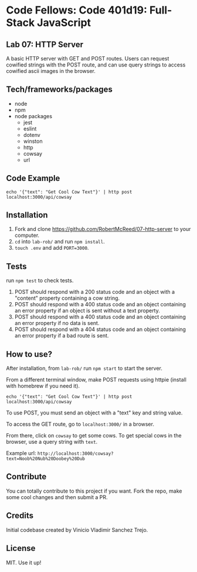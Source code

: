 # Code Fellows: Code 401d19: Full-Stack JavaScript

## Lab 07: HTTP Server
A basic HTTP server with GET and POST routes. Users can request cowified strings with the POST route, and can use query strings to access cowified ascii images in the browser.

## Tech/frameworks/packages

- node 
- npm
- node packages
  - jest
  - eslint
  - dotenv
  - winston
  - http
  - cowsay
  - url

## Code Example
`echo '{"text": "Get Cool Cow Text"}' | http post localhost:3000/api/cowsay`
## Installation

1. Fork and clone https://github.com/RobertMcReed/07-http-server to your computer.
1. `cd` into `lab-rob/` and run `npm install`.
1. `touch .env` and add `PORT=3000`.

## Tests

run `npm test` to check tests.

1. POST should respond with a 200 status code and an object with a "content" property containing a cow string.
1. POST should respond with a 400 status code and an object containing an error property if an object is sent without a text property.
1. POST should respond with a 400 status code and an object containing an error property if no data is sent.
1. POST should respond with a 404 status code and an object containing an error property if a bad route is sent.

## How to use?

After installation, from `lab-rob/` run `npm start` to start the server. 

From a different terminal window, make POST requests using httpie (install with homebrew if you need it).

`echo '{"text": "Get Cool Cow Text"}' | http post localhost:3000/api/cowsay` 

To use POST, you must send an object with a "text" key and string value.

To access the GET route, go to `localhost:3000/` in a browser.

From there, click on `cowsay` to get some cows. To get special cows in the browser, use a query string with `text`.

Example url: `http://localhost:3000/cowsay?text=Noob%20Nub%20Doobey%20Dub`

## Contribute

You can totally contribute to this project if you want. Fork the repo, make some cool changes and then submit a PR.

## Credits

Initial codebase created by Vinicio Vladimir Sanchez Trejo.

## License

MIT. Use it up!